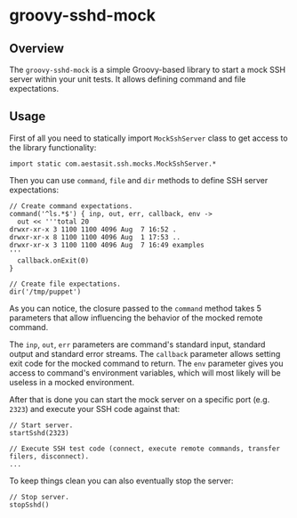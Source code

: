 # groovy-sshd-mock

## Overview

The `groovy-sshd-mock` is a simple Groovy-based library to start a mock SSH server within your unit tests. It allows defining command 
and file expectations.

## Usage

First of all you need to statically import `MockSshServer` class to get access to the library functionality: 

    import static com.aestasit.ssh.mocks.MockSshServer.*

Then you can use `command`, `file` and `dir` methods to define SSH server expectations:

    // Create command expectations.
    command('^ls.*$') { inp, out, err, callback, env ->
      out << '''total 20
    drwxr-xr-x 3 1100 1100 4096 Aug  7 16:52 .
    drwxr-xr-x 8 1100 1100 4096 Aug  1 17:53 ..
    drwxr-xr-x 3 1100 1100 4096 Aug  7 16:49 examples
    '''
      callback.onExit(0)
    }

    // Create file expectations.
    dir('/tmp/puppet')

As you can notice, the closure passed to the `command` method takes 5 parameters that allow influencing the 
behavior of the mocked remote command. 

The `inp`, `out`, `err` parameters are command's standard input, standard output and standard error streams. 
The `callback` parameter allows setting exit code for the mocked command to return. The `env` parameter gives you 
access to command's environment variables, which will most likely will be useless in a mocked environment.  

After that is done you can start the mock server on a specific port (e.g. `2323`) and execute your SSH code against that:

    // Start server.
    startSshd(2323)

    // Execute SSH test code (connect, execute remote commands, transfer filers, disconnect).
    ...

To keep things clean you can also eventually stop the server:

    // Stop server.
    stopSshd()


